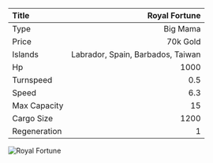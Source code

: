 |Title        | Royal Fortune
|:-|-:
|Type         | Big Mama
|Price        | 70k Gold
|Islands      | Labrador, Spain, Barbados, Taiwan
|Hp           | 1000
|Turnspeed    | 0.5
|Speed        | 6.3
|Max Capacity | 15
|Cargo Size   | 1200
|Regeneration | 1

<img src="assets/img/royalFortune.png" alt="Royal Fortune">
